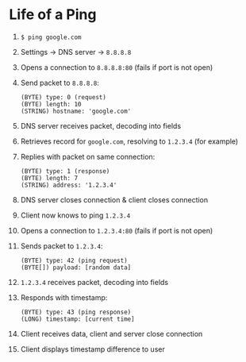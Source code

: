 # Life of a Ping

1. `$ ping google.com`
2. Settings -> DNS server -> `8.8.8.8`
3. Opens a connection to `8.8.8.8:80` (fails if port is not open)
4. Send packet to `8.8.8.8`:

       (BYTE) type: 0 (request)
       (BYTE) length: 10
       (STRING) hostname: 'google.com'

5. DNS server receives packet, decoding into fields
6. Retrieves record for `google.com`, resolving to `1.2.3.4` (for example)
7. Replies with packet on same connection:

       (BYTE) type: 1 (response)
       (BYTE) length: 7
       (STRING) address: '1.2.3.4'

8. DNS server closes connection & client closes connection
9. Client now knows to ping `1.2.3.4`
10. Opens a connection to `1.2.3.4:80` (fails if port is not open)
11. Sends packet to `1.2.3.4`:
    
        (BYTE) type: 42 (ping request)
        (BYTE[]) payload: [random data]
    
12. `1.2.3.4` receives packet, decoding into fields
13. Responds with timestamp:

        (BYTE) type: 43 (ping response)
        (LONG) timestamp: [current time]
        
14. Client receives data, client and server close connection
15. Client displays timestamp difference to user